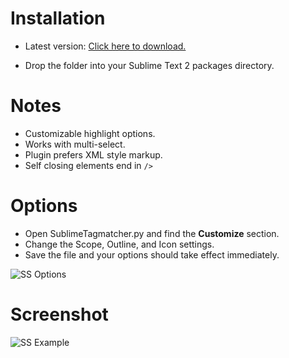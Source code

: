 # Installation
* Latest version: [Click here to download.](https://github.com/pyparadigm/SublimeTagmatcher/zipball/master "Click here to download lastest version.")
- Drop the folder into your Sublime Text 2 packages directory.

# Notes
- Customizable highlight options.
- Works with multi-select.
- Plugin prefers XML style markup.
- Self closing elements end in `/>`

# Options
- Open SublimeTagmatcher.py and find the **Customize** section.
- Change the Scope, Outline, and Icon settings.
- Save the file and your options should take effect immediately.

![SS Options](https://github.com/pyparadigm/SublimeTagmatcher/raw/master/ssoptions.png)

# Screenshot
![SS Example](https://github.com/pyparadigm/SublimeTagmatcher/raw/master/ssexample.png)